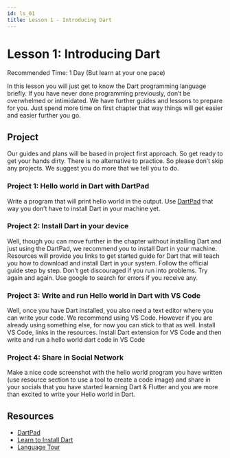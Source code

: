 ```yaml
---
id: ls_01
title: Lesson 1 - Introducing Dart
---
```


# Lesson 1: Introducing Dart
Recommended Time: 1 Day (But learn at your one pace)

In this lesson you will just get to know the Dart programming language briefly. If you have never done programming previously, don’t be overwhelmed or intimidated. We have further guides and lessons to prepare for you. Just spend more time on first chapter that way things will get easier and easier further you go.

## Project

Our guides and plans will be based in project first approach. So get ready to get your hands dirty. There is no alternative to practice. So please don’t skip any projects. We suggest you do more that we tell you to do.

### Project 1: Hello world in Dart with DartPad

Write a program that will print hello world in the output. Use [DartPad](https://dartpad.dev) that way you don’t have to install Dart in your machine yet.

### Project 2: Install Dart in your device

Well, though you can move further in the chapter without installing Dart and just using the DartPad, we recommend you to install Dart in your machine. Resources will provide you links to get started guide for Dart that will teach you how to download and install Dart in your system. Follow the official guide step by step. Don’t get discouraged if you run into problems. Try again and again. Use google to search for errors if you receive any.

### Project 3: Write and run Hello world in Dart with VS Code

Well, once you have Dart installed, you also need a text editor where you can write your code. We recommend using VS Code. However if you are already using something else, for now you can stick to that as well. Install VS Code, links in the resources. Install Dart extension for VS Code and then write and run a hello world dart code in VS Code

### Project 4: Share in Social Network

Make a nice code screenshot with the hello world program you have written (use resource section to use a tool to create a code image) and share in your socials that you have started learning Dart & Flutter and you are more than excited to write your Hello world in Dart.

## Resources

- [DartPad](https://dartpad.dev)
- [Learn to Install Dart](https://dart.dev/get-dart)
- [Language Tour](https://dart.dev/guides/language/language-tour)
